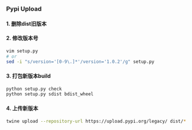 ### Pypi Upload

#### 1. 删除dist旧版本

#### 2. 修改版本号
```bash
vim setup.py
# or
sed -i "s/version='[0-9\.]*'/version='1.0.2'/g" setup.py
```

#### 3. 打包新版本build
```bash
python setup.py check
python setup.py sdist bdist_wheel
```

#### 4. 上传新版本
```bash
twine upload --repository-url https://upload.pypi.org/legacy/ dist/*
```


